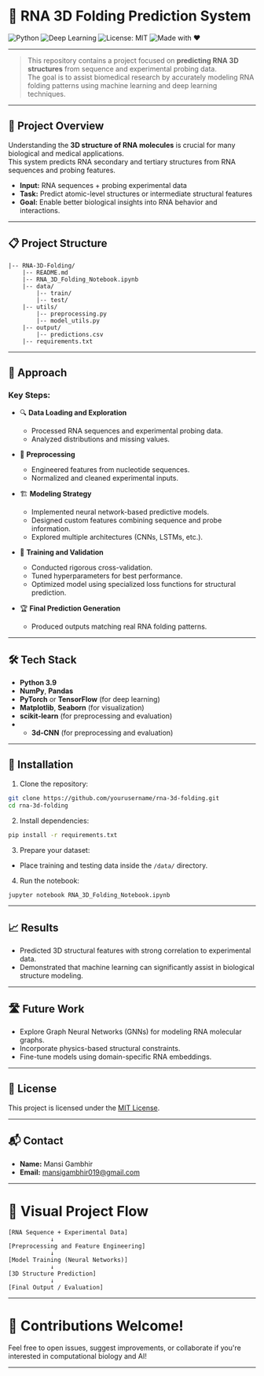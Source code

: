 
# 🧬 RNA 3D Folding Prediction System

![Python](https://img.shields.io/badge/Python-3.9+-blue?logo=python&logoColor=white)
![Deep Learning](https://img.shields.io/badge/Deep%20Learning-%F0%9F%94%8A-blue)
![License: MIT](https://img.shields.io/badge/License-MIT-yellow.svg)
![Made with ❤️](https://img.shields.io/badge/Made%20with-❤️-red)

---

> This repository contains a project focused on **predicting RNA 3D structures** from sequence and experimental probing data.  
> The goal is to assist biomedical research by accurately modeling RNA folding patterns using machine learning and deep learning techniques.

---

## 🧪 Project Overview

Understanding the **3D structure of RNA molecules** is crucial for many biological and medical applications.  
This system predicts RNA secondary and tertiary structures from RNA sequences and probing features.

- **Input:** RNA sequences + probing experimental data
- **Task:** Predict atomic-level structures or intermediate structural features
- **Goal:** Enable better biological insights into RNA behavior and interactions.

---

## 📋 Project Structure

```plaintext
|-- RNA-3D-Folding/
    |-- README.md
    |-- RNA_3D_Folding_Notebook.ipynb
    |-- data/
        |-- train/
        |-- test/
    |-- utils/
        |-- preprocessing.py
        |-- model_utils.py
    |-- output/
        |-- predictions.csv
    |-- requirements.txt
```

---

## 📜 Approach

### Key Steps:

- 🔍 **Data Loading and Exploration**  
  - Processed RNA sequences and experimental probing data.
  - Analyzed distributions and missing values.

- 🧹 **Preprocessing**  
  - Engineered features from nucleotide sequences.
  - Normalized and cleaned experimental inputs.

- 🏗 **Modeling Strategy**  
  - Implemented neural network-based predictive models.
  - Designed custom features combining sequence and probe information.
  - Explored multiple architectures (CNNs, LSTMs, etc.).

- 🧪 **Training and Validation**  
  - Conducted rigorous cross-validation.
  - Tuned hyperparameters for best performance.
  - Optimized model using specialized loss functions for structural prediction.

- 🏆 **Final Prediction Generation**  
  - Produced outputs matching real RNA folding patterns.

---

## 🛠 Tech Stack

- **Python 3.9**
- **NumPy**, **Pandas**
- **PyTorch** or **TensorFlow** (for deep learning)
- **Matplotlib**, **Seaborn** (for visualization)
- **scikit-learn** (for preprocessing and evaluation)
- - **3d-CNN** (for preprocessing and evaluation)


---

## 🚀 Installation

1. Clone the repository:

```bash
git clone https://github.com/yourusername/rna-3d-folding.git
cd rna-3d-folding
```

2. Install dependencies:

```bash
pip install -r requirements.txt
```

3. Prepare your dataset:

- Place training and testing data inside the `/data/` directory.

4. Run the notebook:

```bash
jupyter notebook RNA_3D_Folding_Notebook.ipynb
```

---

## 📈 Results

- Predicted 3D structural features with strong correlation to experimental data.
- Demonstrated that machine learning can significantly assist in biological structure modeling.

---

## 🛣 Future Work

- Explore Graph Neural Networks (GNNs) for modeling RNA molecular graphs.
- Incorporate physics-based structural constraints.
- Fine-tune models using domain-specific RNA embeddings.

---

## 📝 License

This project is licensed under the [MIT License](LICENSE).

---

## 📬 Contact

- **Name:** Mansi Gambhir
- **Email:** mansigambhir019@gmail.com


---

# 📸 Visual Project Flow

```plaintext
[RNA Sequence + Experimental Data]
            ↓
[Preprocessing and Feature Engineering]
            ↓
[Model Training (Neural Networks)]
            ↓
[3D Structure Prediction]
            ↓
[Final Output / Evaluation]
```

---

# 🚀 Contributions Welcome!

Feel free to open issues, suggest improvements, or collaborate if you're interested in computational biology and AI!

---

